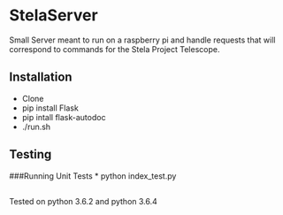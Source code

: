 # StelaServer
Small Server meant to run on a raspberry pi and handle requests that will correspond to commands for the Stela Project Telescope.

## Installation
* Clone
* pip install Flask
* pip intall flask-autodoc
* ./run.sh

## Testing
###Running Unit Tests
	* python index_test.py

##
Tested on python 3.6.2 and python 3.6.4
